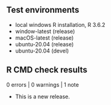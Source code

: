 ## Test environments
* local windows R installation, R 3.6.2
* window-latest (release)
* macOS-latest (release)
* ubuntu-20.04 (release)
* ubuntu-20.04 (devel)


## R CMD check results

0 errors | 0 warnings | 1 note

* This is a new release.
